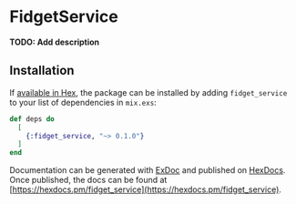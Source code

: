 # FidgetService

**TODO: Add description**

## Installation

If [available in Hex](https://hex.pm/docs/publish), the package can be installed
by adding `fidget_service` to your list of dependencies in `mix.exs`:

```elixir
def deps do
  [
    {:fidget_service, "~> 0.1.0"}
  ]
end
```

Documentation can be generated with [ExDoc](https://github.com/elixir-lang/ex_doc)
and published on [HexDocs](https://hexdocs.pm). Once published, the docs can
be found at [https://hexdocs.pm/fidget_service](https://hexdocs.pm/fidget_service).

